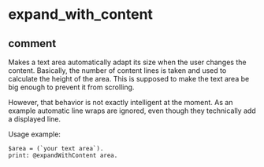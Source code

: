 # expand_with_content
## comment

Makes a text area automatically adapt its size when the user changes the content.
Basically, the number of content lines is taken and used to calculate the height of the area.
This is supposed to make the text area be big enough to prevent it from scrolling.

However, that behavior is not exactly intelligent at the moment.
As an example automatic line wraps are ignored, even though they technically add a displayed line.

Usage example:
```
$area = (`your text area`).
print: @expandWithContent area.
```